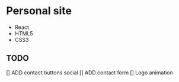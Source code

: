 # Personal site

* React
* HTML5
* CSS3

## TODO

[] ADD contact buttons social
[] ADD contact form
[] Logo animation